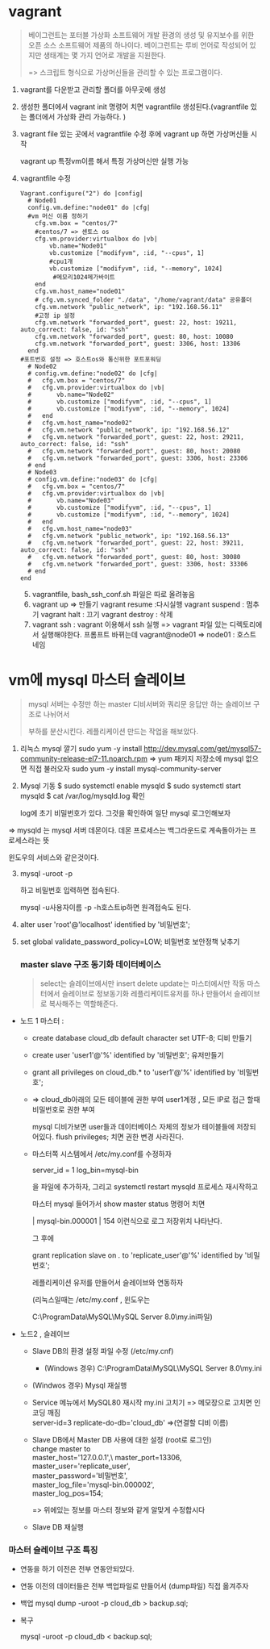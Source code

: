 # vagrant 

> 베이그런트는 포터블 가상화 소프트웨어 개발 환경의 생성 및 유지보수를 위한 오픈 소스 소프트웨어 제품의 하나이다. 베이그런트는 루비 언어로 작성되어 있지만 생태계는 몇 가지 언어로 개발을 지원한다.
>
> => 스크립트 형식으로 가상머신들을 관리할 수 있는 프로그램이다.

1. vagrant를 다운받고 관리할 폴더를 아무곳에 생성

2. 생성한 폴더에서 vagrant init 명령어 치면 vagrantfile 생성된다.(vagrantfile 있는 폴더에서 가상화 관리 가능하다. )

3. vagrant file 있는 곳에서 vagrantfile 수정 후에 vagrant up 하면 가상머신들 시작

   vagrant up 특정vm이름 해서 특정 가상머신만 실행 가능

4. vagrantfile 수정

   ```shell
   Vagrant.configure("2") do |config|
     # Node01
     config.vm.define:"node01" do |cfg|
     #vm 머신 이름 정하기
       cfg.vm.box = "centos/7"
       #centos/7 => 센토스 os
       cfg.vm.provider:virtualbox do |vb|
           vb.name="Node01"
           vb.customize ["modifyvm", :id, "--cpus", 1]
           #cpu1개
           vb.customize ["modifyvm", :id, "--memory", 1024]
     		#메모리1024메가바이트  
       end
       cfg.vm.host_name="node01"
       # cfg.vm.synced_folder "./data", "/home/vagrant/data" 공유폴더
       cfg.vm.network "public_network", ip: "192.168.56.11" 
       #고정 ip 설정
       cfg.vm.network "forwarded_port", guest: 22, host: 19211, auto_correct: false, id: "ssh"
       cfg.vm.network "forwarded_port", guest: 80, host: 10080
       cfg.vm.network "forwarded_port", guest: 3306, host: 13306
     end
   #포트번호 설정 => 호스트os와 통신위한 포트포워딩
     # Node02
     # config.vm.define:"node02" do |cfg|
     #   cfg.vm.box = "centos/7"
     #   cfg.vm.provider:virtualbox do |vb|
     #       vb.name="Node02"
     #       vb.customize ["modifyvm", :id, "--cpus", 1]
     #       vb.customize ["modifyvm", :id, "--memory", 1024]
     #   end
     #   cfg.vm.host_name="node02"
     #   cfg.vm.network "public_network", ip: "192.168.56.12"
     #   cfg.vm.network "forwarded_port", guest: 22, host: 29211, auto_correct: false, id: "ssh"
     #   cfg.vm.network "forwarded_port", guest: 80, host: 20080
     #   cfg.vm.network "forwarded_port", guest: 3306, host: 23306
     # end
     # Node03
     # config.vm.define:"node03" do |cfg|
     #   cfg.vm.box = "centos/7"
     #   cfg.vm.provider:virtualbox do |vb|
     #       vb.name="Node03"
     #       vb.customize ["modifyvm", :id, "--cpus", 1]
     #       vb.customize ["modifyvm", :id, "--memory", 1024]
     #   end
     #   cfg.vm.host_name="node03"
     #   cfg.vm.network "public_network", ip: "192.168.56.13"
     #   cfg.vm.network "forwarded_port", guest: 22, host: 39211, auto_correct: false, id: "ssh"
     #   cfg.vm.network "forwarded_port", guest: 80, host: 30080
     #   cfg.vm.network "forwarded_port", guest: 3306, host: 33306
     # end
   end
   ```

   5. vagrantfile, bash_ssh_conf.sh 파일은 따로 올려놓음
   6. vagrant up => 만들기
      vagrant resume :다시실행
      vagrant suspend : 멈추기
      vagrant halt : 끄기
      vagrant destroy : 삭제
   7. vagrant ssh : vagrant 이용해서 ssh 실행
      => vagrant 파일 있는 디렉토리에서 실행해야한다.
      프롬프트 바뀌는데 vagrant@node01 => node01 : 호스트 네임

# vm에 mysql 마스터 슬레이브 

> mysql 서버는 수정만 하는 master 디비서버와 쿼리문 응답만 하는  슬레이브 구조로 나뉘어서
>
> 부하를 분산시킨다. 레플리케이션 만드는 작업을 해보았다.

1. 리눅스 mysql 깔기
   sudo yum -y install http://dev.mysql.com/get/mysql57-community-release-el7-11.noarch.rpm => yum 패키지 저장소에 mysql 없으면 직접 불러오자
   sudo yum -y install mysql-community-server

2. Mysql 기동 
   $ sudo systemctl enable mysqld
   $ sudo systemctl start mysqld
   $ cat /var/log/mysqld.log 확인

   log에 초기 비밀번호가 있다. 그것을 확인하여 일단 mysql 로그인해보자

=> mysqld 는 mysql 서버 데몬이다. 데몬 프로세스는 백그라운드로 계속돌아가는 프로세스라는 뜻

윈도우의 서비스와 같은것이다.

3. mysql -uroot -p

   하고 비밀번호 입력하면 접속된다.

   mysql -u사용자이름 -p -h호스트ip하면 원격접속도 된다.

4. alter user 'root'@'localhost' identified by '비밀번호';

5. set global validate_password_policy=LOW; 비밀번호 보안정책 낮추기

   ###  master slave 구조 동기화 데이터베이스

   > select는 슬레이브에서만
   > insert delete update는 마스터에서만 작동 
   > 마스터에서 슬레이브로 정보동기화
   > 레플리케이트유저를 하나 만들어서 슬레이브로 복사해주는 역할해준다.

- 노드 1 마스터  : 

  - create database cloud_db default character set UTF-8;  디비 만들기

  - create user 'user1'@'%' identified by '비밀번호'; 유저만들기

  - grant all privileges on cloud_db.* to 'user1'@'%' identified by '비밀번호';

  - => cloud_db아래의 모든 테이블에 권한 부여 
    user1계정 , 모든 IP로 접근 할때 비밀번호로 권한 부여

    mysql 디비가보면 user들과 데이터베이스 자체의 정보가  테이블들에 저장되어있다.
    flush privileges; 치면 권한 변경 사라진다.

  - 마스터쪽 시스템에서 /etc/my.conf를 수정하자 

    server_id = 1
    log_bin=mysql-bin

    을 파일에 추가하자, 그리고 systemctl restart mysqld 프로세스 재시작하고 

    마스터 mysql 들어가서 show master status 명령어 치면 

    | mysql-bin.000001 |      154  이런식으로 로그 저장위치 나타난다.

    그 후에

    grant replication slave on *.* to 'replicate_user'@'%' identified by '비밀번호';

    레플리케이션 유저를 만들어서 슬레이브와 연동하자

    

    (리눅스일때는 /etc/my.conf , 윈도우는

    C:\ProgramData\MySQL\MySQL Server 8.0\my.ini파일)

- 노드2 , 슬레이브

  - Slave DB의 환경 설정 파일 수정 (/etc/my.cnf)

      - (Windows 경우) C:\ProgramData\MySQL\MySQL Server 8.0\my.ini
      
  - (Windwos 경우) Mysql 재실행 

  - Service 메뉴에서 MySQL80 재시작
    my.ini 고치기 => 메모장으로 고치면 인코딩 깨짐   
      server-id=3
      replicate-do-db='cloud_db'     =>(연결할 디비 이름)

  - Slave DB에서 Master DB 사용에 대한 설정 (root로 로그인)        
    change master to\
    master_host='127.0.0.1',\ 
    master_port=13306,\
    master_user='replicate_user',\
    master_password='비밀번호',\
    master_log_file='mysql-bin.000002',\
    master_log_pos=154;

    => 위에있는 정보를 마스터 정보와 같게 알맞게 수정합시다

  - Slave DB 재실행

    

### 마스터 슬레이브 구조 특징

-  연동을 하기 이전은 전부 연동안되있다.

- 연동 이전의 데이터들은 전부 백업파일로 만들어서 (dump파일) 직접 옮겨주자

- 백업
  mysql dump -uroot -p cloud_db > backup.sql;

- 복구

  mysql -uroot -p cloud_db < backup.sql;
